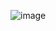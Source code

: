 ![image](https://github.com/NaserJafari/pig-game/assets/94040596/9e44ee45-46bb-497a-8099-60a106c97da7)
